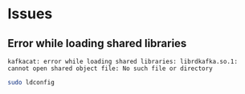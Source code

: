 # Issues

## Error while loading shared libraries

```
kafkacat: error while loading shared libraries: librdkafka.so.1: cannot open shared object file: No such file or directory
```

```sh
sudo ldconfig
````

